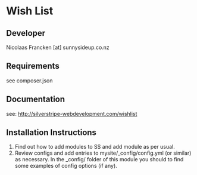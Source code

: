 Wish List
================================================================================

Developer
-----------------------------------------------
Nicolaas Francken [at] sunnysideup.co.nz

Requirements
-----------------------------------------------
see composer.json

Documentation
-----------------------------------------------
see:
http://silverstripe-webdevelopment.com/wishlist




Installation Instructions
-----------------------------------------------
1. Find out how to add modules to SS and add module as per usual.
2. Review configs and add entries to mysite/_config/config.yml
(or similar) as necessary.
In the _config/ folder of this module
you should to find some examples of config options (if any).






